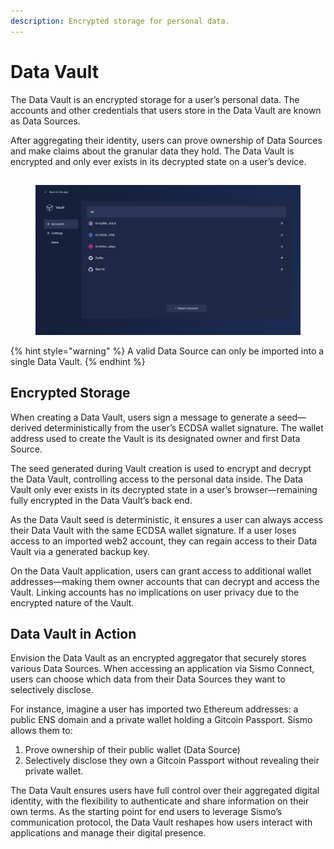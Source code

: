 ```yaml
---
description: Encrypted storage for personal data.
---
```


# Data Vault

The Data Vault is an encrypted storage for a user’s personal data. The accounts and other credentials that users store in the Data Vault are known as Data Sources.

After aggregating their identity, users can prove ownership of Data Sources and make claims about the granular data they hold. The Data Vault is encrypted and only ever exists in its decrypted state on a user’s device.

##

<figure><img src="../../.gitbook/assets/dv.png" alt=""><figcaption></figcaption></figure>

{% hint style="warning" %}
A valid Data Source can only be imported into a single Data Vault.
{% endhint %}

## Encrypted Storage

When creating a Data Vault, users sign a message to generate a seed—derived deterministically from the user’s ECDSA wallet signature. The wallet address used to create the Vault is its designated owner and first Data Source.

The seed generated during Vault creation is used to encrypt and decrypt the Data Vault, controlling access to the personal data inside. The Data Vault only ever exists in its decrypted state in a user’s browser—remaining fully encrypted in the Data Vault’s back end.

As the Data Vault seed is deterministic, it ensures a user can always access their Data Vault with the same ECDSA wallet signature. If a user loses access to an imported web2 account, they can regain access to their Data Vault via a generated backup key.

On the Data Vault application, users can grant access to additional wallet addresses—making them owner accounts that can decrypt and access the Vault. Linking accounts has no implications on user privacy due to the encrypted nature of the Vault.

## Data Vault in Action

Envision the Data Vault as an encrypted aggregator that securely stores various Data Sources. When accessing an application via Sismo Connect, users can choose which data from their Data Sources they want to selectively disclose.

For instance, imagine a user has imported two Ethereum addresses: a public ENS domain and a private wallet holding a Gitcoin Passport. Sismo allows them to:

1. Prove ownership of their public wallet (Data Source)
2. Selectively disclose they own a Gitcoin Passport  without revealing their private wallet.

The Data Vault ensures users have full control over their aggregated digital identity, with the flexibility to authenticate and share information on their own terms. As the starting point for end users to leverage Sismo’s communication protocol, the Data Vault reshapes how users interact with applications and manage their digital presence.
